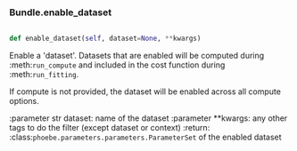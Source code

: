 ### Bundle.enable_dataset

```py

def enable_dataset(self, dataset=None, **kwargs)

```



Enable a 'dataset'.  Datasets that are enabled will be computed
during :meth:`run_compute` and included in the cost function
during :meth:`run_fitting`.

If compute is not provided, the dataset will be enabled across all
compute options.

:parameter str dataset: name of the dataset
:parameter **kwargs: any other tags to do the filter
    (except dataset or context)
:return: :class:`phoebe.parameters.parameters.ParameterSet`
    of the enabled dataset

